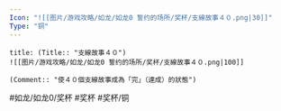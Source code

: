 ```yaml
---
Icon: "![[图片/游戏攻略/如龙/如龙0 誓约的场所/奖杯/支線故事４０.png|30]]"
Type: "铜"
---
```

```ad-common-bronze-trophy
title: (Title:: "支線故事４０")
![[图片/游戏攻略/如龙/如龙0 誓约的场所/奖杯/支線故事４０.png|100]]

(Comment:: "使４０個支線故事成為「完」（達成）的狀態")
```

#如龙/如龙0/奖杯 #奖杯 #奖杯/铜
